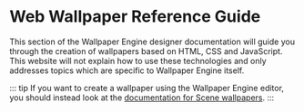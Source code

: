# Web Wallpaper Reference Guide

This section of the Wallpaper Engine designer documentation will guide you through the creation of wallpapers based on HTML, CSS and JavaScript. This website will not explain how to use these technologies and only addresses topics which are specific to Wallpaper Engine itself.

::: tip
If you want to create a wallpaper using the Wallpaper Engine editor, you should instead look at the [documentation for Scene wallpapers](/en/scene/introduction).
:::